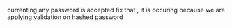 currenting any password is accepted fix that , it is 
occuring because we are applying validation on hashed password